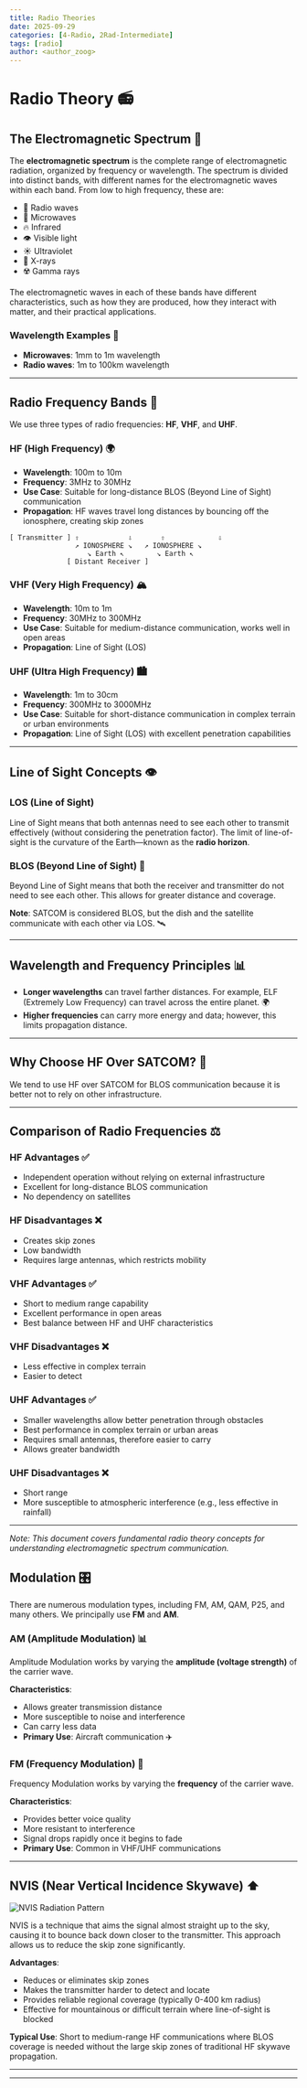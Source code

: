 ```yaml
---
title: Radio Theories
date: 2025-09-29
categories: [4-Radio, 2Rad-Intermediate]
tags: [radio]
author: <author_zoog>
---
```


# Radio Theory 📻

## The Electromagnetic Spectrum 🌈

The **electromagnetic spectrum** is the complete range of electromagnetic radiation, organized by frequency or wavelength. The spectrum is divided into distinct bands, with different names for the electromagnetic waves within each band. From low to high frequency, these are:

- 📡 Radio waves
- 🍕 Microwaves
- 🔥 Infrared
- 👁️ Visible light
- ☀️ Ultraviolet
- 🦴 X-rays
- ☢️ Gamma rays

The electromagnetic waves in each of these bands have different characteristics, such as how they are produced, how they interact with matter, and their practical applications.

### Wavelength Examples 📏

- **Microwaves**: 1mm to 1m wavelength
- **Radio waves**: 1m to 100km wavelength

---

## Radio Frequency Bands 📶

We use three types of radio frequencies: **HF**, **VHF**, and **UHF**.

### HF (High Frequency) 🌍

- **Wavelength**: 100m to 10m
- **Frequency**: 3MHz to 30MHz
- **Use Case**: Suitable for long-distance BLOS (Beyond Line of Sight) communication
- **Propagation**: HF waves travel long distances by bouncing off the ionosphere, creating skip zones

```
[ Transmitter ] ⇧            ⇩       ⇧             ⇩
                ↗ IONOSPHERE ↘   ↗ IONOSPHERE ↘
                   ↘ Earth ↖        ↘ Earth ↖
              [ Distant Receiver ]
```

### VHF (Very High Frequency) 🏔️

- **Wavelength**: 10m to 1m
- **Frequency**: 30MHz to 300MHz
- **Use Case**: Suitable for medium-distance communication, works well in open areas
- **Propagation**: Line of Sight (LOS)

### UHF (Ultra High Frequency) 🏙️

- **Wavelength**: 1m to 30cm
- **Frequency**: 300MHz to 3000MHz
- **Use Case**: Suitable for short-distance communication in complex terrain or urban environments
- **Propagation**: Line of Sight (LOS) with excellent penetration capabilities

---

## Line of Sight Concepts 👁️

### LOS (Line of Sight)

Line of Sight means that both antennas need to see each other to transmit effectively (without considering the penetration factor). The limit of line-of-sight is the curvature of the Earth—known as the **radio horizon**.

### BLOS (Beyond Line of Sight) 🔮

Beyond Line of Sight means that both the receiver and transmitter do not need to see each other. This allows for greater distance and coverage.

**Note**: SATCOM is considered BLOS, but the dish and the satellite communicate with each other via LOS. 🛰️

---

## Wavelength and Frequency Principles 📊

- **Longer wavelengths** can travel farther distances. For example, ELF (Extremely Low Frequency) can travel across the entire planet. 🌍
- **Higher frequencies** can carry more energy and data; however, this limits propagation distance.

---

## Why Choose HF Over SATCOM? 🤔

We tend to use HF over SATCOM for BLOS communication because it is better not to rely on other infrastructure.

---

## Comparison of Radio Frequencies ⚖️

### HF Advantages ✅

- Independent operation without relying on external infrastructure
- Excellent for long-distance BLOS communication
- No dependency on satellites

### HF Disadvantages ❌

- Creates skip zones
- Low bandwidth
- Requires large antennas, which restricts mobility

### VHF Advantages ✅

- Short to medium range capability
- Excellent performance in open areas
- Best balance between HF and UHF characteristics

### VHF Disadvantages ❌

- Less effective in complex terrain
- Easier to detect

### UHF Advantages ✅

- Smaller wavelengths allow better penetration through obstacles
- Best performance in complex terrain or urban areas
- Requires small antennas, therefore easier to carry
- Allows greater bandwidth

### UHF Disadvantages ❌

- Short range
- More susceptible to atmospheric interference (e.g., less effective in rainfall)

---

*Note: This document covers fundamental radio theory concepts for understanding electromagnetic spectrum communication.*

## Modulation 🎛️

There are numerous modulation types, including FM, AM, QAM, P25, and many others. We principally use **FM** and **AM**.

### AM (Amplitude Modulation) 📊

Amplitude Modulation works by varying the **amplitude (voltage strength)** of the carrier wave.

**Characteristics**:
- Allows greater transmission distance
- More susceptible to noise and interference
- Can carry less data
- **Primary Use**: Aircraft communication ✈️

### FM (Frequency Modulation) 🎵

Frequency Modulation works by varying the **frequency** of the carrier wave.

**Characteristics**:
- Provides better voice quality
- More resistant to interference
- Signal drops rapidly once it begins to fade
- **Primary Use**: Common in VHF/UHF communications

---

## NVIS (Near Vertical Incidence Skywave) ⬆️

![NVIS Radiation Pattern](https://upload.wikimedia.org/wikipedia/commons/thumb/2/26/NVIS_Radiation_Pattern.svg/1024px-NVIS_Radiation_Pattern.svg.png)

NVIS is a technique that aims the signal almost straight up to the sky, causing it to bounce back down closer to the transmitter. This approach allows us to reduce the skip zone significantly.

**Advantages**:
- Reduces or eliminates skip zones
- Makes the transmitter harder to detect and locate
- Provides reliable regional coverage (typically 0-400 km radius)
- Effective for mountainous or difficult terrain where line-of-sight is blocked

**Typical Use**: Short to medium-range HF communications where BLOS coverage is needed without the large skip zones of traditional HF skywave propagation.

---

---